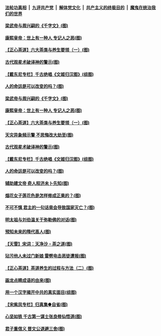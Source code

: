 ####  [法轮功真相](../../../../basic/blob/master/README.md?t=06220602) &nbsp;|&nbsp; [九评共产党](../../../../9ping.md/blob/master/README.md?t=06220602) &nbsp;|&nbsp; [解体党文化](../../../../jtdwh.md/blob/master/README.md?t=06220602)  &nbsp;|&nbsp; [共产主义的终极目的](../../../../gczydzjmd.md/blob/master/README.md?t=06220602) &nbsp;|&nbsp; [魔鬼在统治我们的世界](../../../../mgztzwmdsj.md/blob/master/README.md?t=06220602) 

#### [梁武帝与周兴嗣的《千字文》(图)](../pages/p7/936914.md?t=06220602) 

#### [康熙皇帝：世上有一种人 专记人之恶(图)](../pages/p7/937141.md?t=06220602) 

#### [【正心茶道】六大茶类与养生要领（一）(图)](../pages/p7/936910.md?t=06220602) 

#### [古代观星术破译神的警示(图)](../pages/p7/936938.md?t=06220602) 

#### [【戴东尼专栏】千古绝唱《文姬归汉图》(组图)](../pages/p7/933598.md?t=06220602) 

#### [人的命运是可以改变的吗？(图)](../pages/p7/936633.md?t=06220602) 

#### [梁武帝与周兴嗣的《千字文》(图)](../pages/p7/936914.md?t=06220602) 

#### [康熙皇帝：世上有一种人 专记人之恶(图)](../pages/p7/937141.md?t=06220602) 

#### [【正心茶道】六大茶类与养生要领（一）(图)](../pages/p7/936910.md?t=06220602) 

#### [天灾异象频示警 不思悔改大劫至(图)](../pages/p7/937076.md?t=06220602) 

#### [古代观星术破译神的警示(图)](../pages/p7/936938.md?t=06220602) 

#### [【戴东尼专栏】千古绝唱《文姬归汉图》(组图)](../pages/p7/933598.md?t=06220602) 

#### [人的命运是可以改变的吗？(图)](../pages/p7/936633.md?t=06220602) 

#### [辅助建文帝 奇人程济未卜先知(图)](../pages/p7/936751.md?t=06220602) 

#### [烟花女子莲花色是怎样修成正果的？(图)](../pages/p7/936627.md?t=06220602) 

#### [不可不慎 君主的一句话竟会导致国家灭亡？(图)](../pages/p7/936921.md?t=06220602) 

#### [明太祖与刘伯温关于弥勒佛的对话(图)](../pages/p7/936918.md?t=06220602) 

#### [预知未来的隋代高人(图)](../pages/p7/936519.md?t=06220602) 

#### [【天雪】宋词：天净沙・茶之道(图)](../pages/p7/936606.md?t=06220602) 

#### [玷污他人未过门新娘 雷劈电击恶徒遭报(图)](../pages/p7/936730.md?t=06220602) 

#### [【正心茶道】茶道养生的过程与方法（二）(图)](../pages/p7/936188.md?t=06220602) 

#### [画龙点睛成语的由来(图)](../pages/p7/936521.md?t=06220602) 

#### [用一个汉字揭开中共的真实面目(组图)](../pages/p7/936605.md?t=06220602) 

#### [【宋紫凤专栏】归真集●自省(图)](../pages/p7/936715.md?t=06220602) 

#### [心坚如铁 千古第一谋士张良修仙悟道(图)](../pages/p7/936518.md?t=06220602) 

#### [君子重信义 晋文公退避三舍(图)](../pages/p7/936517.md?t=06220602) 

